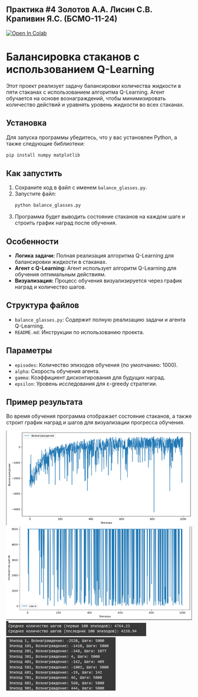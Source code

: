 ## Практика #4 Золотов А.А. Лисин С.В. Крапивин Я.С. (БСМО-11-24) 

[![Open In Colab](https://colab.research.google.com/assets/colab-badge.svg)](https://colab.research.google.com/github/zol-krap-lis/pr-4/blob/main/pr-5.ipynb)


# Балансировка стаканов с использованием Q-Learning

Этот проект реализует задачу балансировки количества жидкости в пяти стаканах с использованием алгоритма Q-Learning. Агент обучается на основе вознаграждений, чтобы минимизировать количество действий и уравнять уровень жидкости во всех стаканах.

## Установка

Для запуска программы убедитесь, что у вас установлен Python, а также следующие библиотеки:
```bash
pip install numpy matplotlib
```

## Как запустить

1. Сохраните код в файл с именем `balance_glasses.py`.
2. Запустите файл:
   ```bash
   python balance_glasses.py
   ```
3. Программа будет выводить состояние стаканов на каждом шаге и строить график наград после обучения.

## Особенности

- **Логика задачи:** Полная реализация алгоритма Q-Learning для балансировки жидкости в стаканах.
- **Агент с Q-Learning:** Агент использует алгоритм Q-Learning для обучения оптимальным действиям.
- **Визуализация:** Процесс обучения визуализируется через график наград и количество шагов.

## Структура файлов

- `balance_glasses.py`: Содержит полную реализацию задачи и агента Q-Learning.
- `README.md`: Инструкции по использованию проекта.

## Параметры

- `episodes`: Количество эпизодов обучения (по умолчанию: 1000).
- `alpha`: Скорость обучения агента.
- `gamma`: Коэффициент дисконтирования для будущих наград.
- `epsilon`: Уровень исследования для ε-greedy стратегии.

## Пример результата

Во время обучения программа отображает состояние стаканов, а также строит график наград и шагов для визуализации прогресса обучения.

![Пример графика наград](images/ph1.png)
![Пример графика наград](images/ph2.png)
![Пример графика наград](images/ph3.png)
![Пример графика наград](images/ph4.png)


